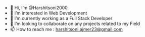 - 👋 Hi, I’m @Harshitsoni2000
- 👀 I’m interested in Web Development
- 🌱 I’m currently working as a Full Stack Developer
- 💞️ I’m looking to collaborate on any projects related to my Field
- 📫 How to reach me : 
      harshitsoni.ajmer23@gmail.com
